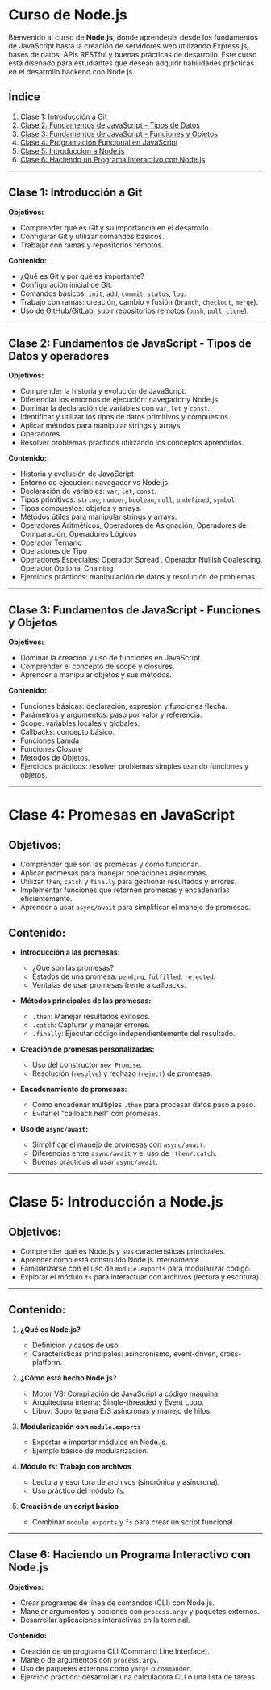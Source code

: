 #  Curso de Node.js

Bienvenido al curso de **Node.js**, donde aprenderás desde los fundamentos de JavaScript hasta la creación de servidores web utilizando Express.js, bases de datos, APIs RESTful y buenas prácticas de desarrollo. Este curso está diseñado para estudiantes que desean adquirir habilidades prácticas en el desarrollo backend con Node.js.

## Índice
1.  [Clase 1: Introducción a Git](#clase-1-introducción-a-git)
2.  [Clase 2: Fundamentos de JavaScript - Tipos de Datos](#clase-2-fundamentos-de-javascript---tipos-de-datos)
3.  [Clase 3: Fundamentos de JavaScript - Funciones y Objetos](#clase-3-fundamentos-de-javascript---funciones-y-objetos)
4.  [Clase 4: Programación Funcional en JavaScript](#clase-4-programación-funcional-en-javascript)
5.  [Clase 5: Introducción a Node.js](#clase-5-introducción-a-nodejs)
6.  [Clase 6: Haciendo un Programa Interactivo con Node.js](#clase-6-haciendo-un-programa-interactivo-con-nodejs)


---

## Clase 1: Introducción a Git

**Objetivos:**

* Comprender qué es Git y su importancia en el desarrollo.
* Configurar Git y utilizar comandos básicos.
* Trabajar con ramas y repositorios remotos.

**Contenido:**

* ¿Qué es Git y por qué es importante?
* Configuración inicial de Git.
* Comandos básicos: `init`, `add`, `commit`, `status`, `log`.
* Trabajo con ramas: creación, cambio y fusión (`branch`, `checkout`, `merge`).
* Uso de GitHub/GitLab: subir repositorios remotos (`push`, `pull`, `clone`).

---

## Clase 2: Fundamentos de JavaScript - Tipos de Datos y operadores

**Objetivos:**

* Comprender la historia y evolución de JavaScript.
* Diferenciar los entornos de ejecución: navegador y Node.js.
* Dominar la declaración de variables con `var`, `let` y `const`.
* Identificar y utilizar los tipos de datos primitivos y compuestos.
* Aplicar métodos para manipular strings y arrays.
* Operadores.
* Resolver problemas prácticos utilizando los conceptos aprendidos.

**Contenido:**

* Historia y evolución de JavaScript.
* Entorno de ejecución: navegador vs Node.js.
* Declaración de variables: `var`, `let`, `const`.
* Tipos primitivos: `string`, `number`, `boolean`, `null`, `undefined`, `symbol`.
* Tipos compuestos: objetos y arrays.
* Métodos útiles para manipular strings y arrays.
* Operadores Aritméticos, Operadores de Asignación,  Operadores de Comparación, Operadores Lógicos
* Operador Ternario
* Operadores de Tipo
* Operadores Especiales: Operador Spread , Operador Nullish Coalescing, Operador Optional Chaining
* Ejercicios prácticos: manipulación de datos y resolución de problemas.

---

## Clase 3: Fundamentos de JavaScript - Funciones y Objetos

**Objetivos:**

* Dominar la creación y uso de funciones en JavaScript.
* Comprender el concepto de scope y closures.
* Aprender a manipular objetos y sus métodos.

**Contenido:**

* Funciones básicas: declaración, expresión y funciones flecha.
* Parámetros y argumentos: paso por valor y referencia.
* Scope: variables locales y globales.
* Callbacks: concepto básico.
* Funciones Lamda
* Funciones Closure
* Metodos de Objetos.
* Ejercicios prácticos: resolver problemas simples usando funciones y objetos.

---

# Clase 4: Promesas en JavaScript

## Objetivos:

* Comprender qué son las promesas y cómo funcionan.
* Aplicar promesas para manejar operaciones asíncronas.
* Utilizar `then`, `catch` y `finally` para gestionar resultados y errores.
* Implementar funciones que retornen promesas y encadenarlas eficientemente.
* Aprender a usar `async/await` para simplificar el manejo de promesas.

## Contenido:

* **Introducción a las promesas:**
  - ¿Qué son las promesas?
  - Estados de una promesa: `pending`, `fulfilled`, `rejected`.
  - Ventajas de usar promesas frente a callbacks.

* **Métodos principales de las promesas:**
  - `.then`: Manejar resultados exitosos.
  - `.catch`: Capturar y manejar errores.
  - `.finally`: Ejecutar código independientemente del resultado.

* **Creación de promesas personalizadas:**
  - Uso del constructor `new Promise`.
  - Resolución (`resolve`) y rechazo (`reject`) de promesas.

* **Encadenamiento de promesas:**
  - Cómo encadenar múltiples `.then` para procesar datos paso a paso.
  - Evitar el "callback hell" con promesas.

* **Uso de `async/await`:**
  - Simplificar el manejo de promesas con `async/await`.
  - Diferencias entre `async/await` y el uso de `.then/.catch`.
  - Buenas prácticas al usar `async/await`.

---

# Clase 5: Introducción a Node.js

## Objetivos:

* Comprender qué es Node.js y sus características principales.
* Aprender cómo está construido Node.js internamente.
* Familiarizarse con el uso de `module.exports` para modularizar código.
* Explorar el módulo `fs` para interactuar con archivos (lectura y escritura).

---

## Contenido:

1. **¿Qué es Node.js?**
   - Definición y casos de uso.
   - Características principales: asincronismo, event-driven, cross-platform.

2. **¿Cómo está hecho Node.js?**
   - Motor V8: Compilación de JavaScript a código máquina.
   - Arquitectura interna: Single-threaded y Event Loop.
   - Libuv: Soporte para E/S asíncronas y manejo de hilos.

3. **Modularización con `module.exports`**
   - Exportar e importar módulos en Node.js.
   - Ejemplo básico de modularización.

4. **Módulo `fs`: Trabajo con archivos**
   - Lectura y escritura de archivos (sincrónica y asíncrona).
   - Uso práctico del módulo `fs`.

5. **Creación de un script básico**
   - Combinar `module.exports` y `fs` para crear un script funcional.
---

## Clase 6: Haciendo un Programa Interactivo con Node.js

**Objetivos:**

* Crear programas de línea de comandos (CLI) con Node.js.
* Manejar argumentos y opciones con `process.argv` y paquetes externos.
* Desarrollar aplicaciones interactivas en la terminal.

**Contenido:**

* Creación de un programa CLI (Command Line Interface).
* Manejo de argumentos con `process.argv`.
* Uso de paquetes externos como `yargs` o `commander`.
* Ejercicio práctico: desarrollar una calculadora CLI o una lista de tareas.
